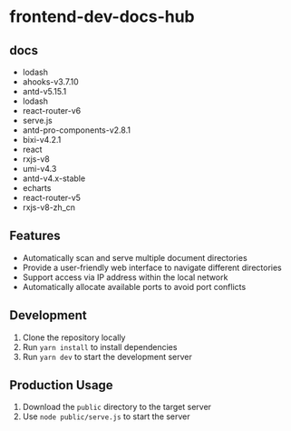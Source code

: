 # frontend-dev-docs-hub

## docs

- lodash
- ahooks-v3.7.10
- antd-v5.15.1
- lodash
- react-router-v6
- serve.js
- antd-pro-components-v2.8.1
- bixi-v4.2.1
- react
- rxjs-v8
- umi-v4.3
- antd-v4.x-stable
- echarts
- react-router-v5
- rxjs-v8-zh_cn

## Features

- Automatically scan and serve multiple document directories
- Provide a user-friendly web interface to navigate different directories
- Support access via IP address within the local network
- Automatically allocate available ports to avoid port conflicts

## Development

1. Clone the repository locally
2. Run `yarn install` to install dependencies
3. Run `yarn dev` to start the development server

## Production Usage

1. Download the `public` directory to the target server
2. Use `node public/serve.js` to start the server
